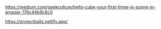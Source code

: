 https://medium.com/geekculture/hello-cube-your-first-three-js-scene-in-angular-176c44b9c6c0


https://projectballz.netlify.app/
